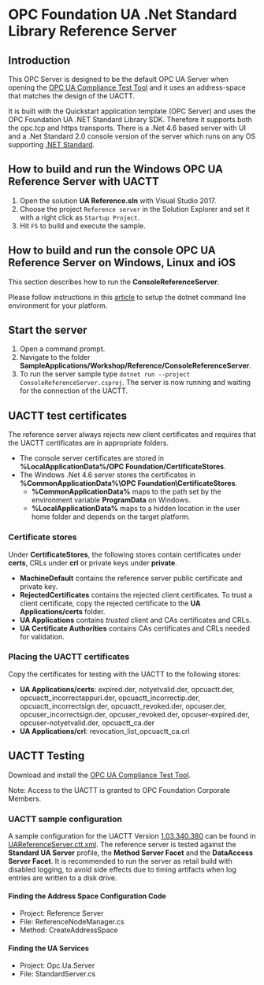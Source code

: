 # OPC Foundation UA .Net Standard Library Reference Server

## Introduction
This OPC Server is designed to be the default OPC UA Server when opening the [OPC UA Compliance Test Tool](https://opcfoundation.org/developer-tools/certification-test-tools/ua-compliance-test-tool-uactt/) and it uses an address-space that matches the design of the UACTT. 

It is built with the Quickstart application template (OPC Server) and uses the OPC Foundation UA .NET Standard Library SDK. Therefore it supports both the opc.tcp and https transports. There is a .Net 4.6 based server with UI and a .Net Standard 2.0 console version of the server which runs on any OS supporting [.NET Standard](https://docs.microsoft.com/en-us/dotnet/articles/standard).

## How to build and run the Windows OPC UA Reference Server with UACTT
1. Open the solution **UA Reference.sln** with Visual Studio 2017.
2. Choose the project `Reference server` in the Solution Explorer and set it with a right click as `Startup Project`.
3. Hit `F5` to build and execute the sample.

## How to build and run the console OPC UA Reference Server on Windows, Linux and iOS
This section describes how to run the **ConsoleReferenceServer**.

Please follow instructions in this [article](https://aka.ms/dotnetcoregs) to setup the dotnet command line environment for your platform. 

## Start the server 
1. Open a command prompt.
2. Navigate to the folder **SampleApplications/Workshop/Reference/ConsoleReferenceServer**.
3. To run the server sample type `dotnet run --project ConsoleReferenceServer.csproj`. The server is now running and waiting for the connection of the UACTT. 

## UACTT test certificates
The reference server always rejects new client certificates and requires that the UACTT certificates are in appropriate folders. 
- The console server certificates are stored in **%LocalApplicationData%/OPC Foundation/CertificateStores**.
- The Windows .Net 4.6 server stores the certificates in **%CommonApplicationData%\OPC Foundation\CertificateStores**.
    - **%CommonApplicationData%** maps to the path set by the environment variable **ProgramData** on Windows.  
    - **%LocalApplicationData%** maps to a hidden location in the user home folder and depends on the target platform.

### Certificate stores
Under **CertificateStores**, the following stores contain certificates under **certs**, CRLs under **crl** or private keys under **private**.
- **MachineDefault** contains the reference server public certificate and private key.
- **RejectedCertificates** contains the rejected client certificates. To trust a client certificate, copy the rejected certificate to the **UA Applications/certs** folder.
- **UA Applications** contains *trusted* client and CAs certificates and CRLs.
- **UA Certificate Authorities** contains CAs certificates and CRLs needed for validation.

### Placing the UACTT certificates
Copy the certificates for testing with the UACTT to the following stores:
- **UA Applications/certs**: expired.der, notyetvalid.der, opcuactt.der, opcuactt_incorrectappuri.der, opcuactt_incorrectip.der, opcuactt_incorrectsign.der, opcuactt_revoked.der, opcuser.der, opcuser_incorrectsign.der, opcuser_revoked.der, opcuser-expired.der, opcuser-notyetvalid.der, opcuactt_ca.der
- **UA Applications/crl**: revocation_list_opcuactt_ca.crl

## UACTT Testing
Download and install the [OPC UA Compliance Test Tool](https://opcfoundation.org/developer-tools/certification-test-tools/ua-compliance-test-tool-uactt/). 

Note: Access to the UACTT is granted to OPC Foundation Corporate Members.

### UACTT sample configuration
A sample configuration for the UACTT Version [1.03.340.380](https://opcfoundation.org/developer-tools/certification-test-tools/ua-compliance-test-tool-uactt/) can be found in [UAReferenceServer.ctt.xml](UAReferenceServer.ctt.xml). The reference server is tested against the **Standard UA Server** profile, the **Method Server Facet** and the **DataAccess Server Facet**. It is recommended to run the server as retail build with disabled logging, to avoid side effects due to timing artifacts when log entries are written to a disk drive. 

#### Finding the Address Space Configuration Code
- Project: Reference Server
- File: ReferenceNodeManager.cs
- Method: CreateAddressSpace

#### Finding the UA Services
- Project: Opc.Ua.Server
- File: StandardServer.cs


